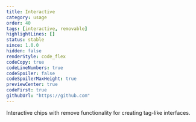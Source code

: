 ```yaml
---
title: Interactive
category: usage
order: 40
tags: [interactive, removable]
highlightLines: []
status: stable
since: 1.0.0
hidden: false
renderStyle: code_flex
codeCopy: true
codeLineNumbers: true
codeSpoiler: false
codeSpoilerMaxHeight: true
previewCenter: true
codeFirst: true
githubUrl: "https://github.com"
---
```


Interactive chips with remove functionality for creating tag-like interfaces.
